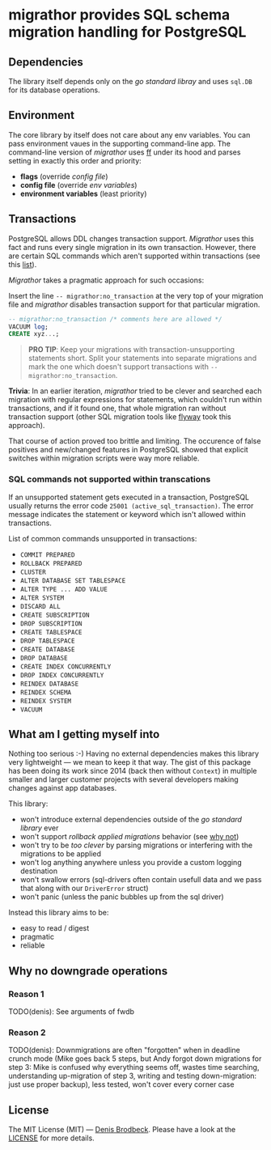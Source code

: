 # migrathor provides SQL schema migration handling for PostgreSQL

## Dependencies

The library itself depends only on the *go standard libray* and uses `sql.DB` for its database operations.

## Environment

The core library by itself does not care about any env variables. You can pass environment vaues in the supporting command-line app. The command-line version of _migrathor_ uses [ff](github.com/peterbourgon/ff) under its hood and parses setting in exactly this order and priority:

* **flags** (override *config file*)
* **config file** (override *env variables*)
* **environment variables** (least priority)

## Transactions

PostgreSQL allows DDL changes transaction support. _Migrathor_ uses this fact and runs every single migration in its own transaction. However, there are certain SQL commands which aren't supported within transactions (see this [list](#sql-commands-not-supported-within-transactions)).

_Migrathor_ takes a pragmatic approach for such occasions:

Insert the line `-- migrathor:no_transaction` at the very top of your migration file and _migrathor_ disables transaction support for that particular migration.

```sql
-- migrathor:no_transaction /* comments here are allowed */
VACUUM log;
CREATE xyz...;
```

> **PRO TIP**: Keep your migrations with transaction-unsupporting statements short. Split your statements into separate migrations and mark the one which doesn't support transactions with `-- migrathor:no_transaction`.

**Trivia**: In an earlier iteration, _migrathor_ tried to be clever and searched each migration with regular expressions for statements, which couldn't run within transactions, and if it found one, that whole migration ran without transaction support (other SQL migration tools like [flyway](https://flywaydb.org/) took this approach).

That course of action proved too brittle and limiting. The occurence of false positives and new/changed features in PostgreSQL showed that explicit switches within migration scripts were way more reliable.

### SQL commands not supported within transcations

If an unsupported statement gets executed in a transaction, PostgreSQL usually returns the error code `25001 (active_sql_transaction)`. The error message indicates the statement or keyword which isn't allowed within transactions.

List of common commands unsupported in transactions:

* `COMMIT PREPARED`
* `ROLLBACK PREPARED`
* `CLUSTER`
* `ALTER DATABASE SET TABLESPACE`
* `ALTER TYPE ... ADD VALUE`
* `ALTER SYSTEM`
* `DISCARD ALL`
* `CREATE SUBSCRIPTION`
* `DROP SUBSCRIPTION`
* `CREATE TABLESPACE`
* `DROP TABLESPACE`
* `CREATE DATABASE`
* `DROP DATABASE`
* `CREATE INDEX CONCURRENTLY`
* `DROP INDEX CONCURRENTLY`
* `REINDEX DATABASE`
* `REINDEX SCHEMA`
* `REINDEX SYSTEM`
* `VACUUM`

## What am I getting myself into

Nothing too serious :-) Having no external dependencies makes this library very lightweight — we mean to keep it that way. The gist of this package has been doing its work since 2014 (back then without `Context`) in multiple smaller and larger customer projects with several developers making changes against app databases.

This library:

* won't introduce external dependencies outside of the *go standard library* ever
* won't support *rollback applied migrations* behavior (see [why not](#why-no-down-operations))
* won't try to be *too clever* by parsing migrations or interfering with the migrations to be applied
* won't log anything anywhere unless you provide a custom logging destination
* won't swallow errors (sql-drivers often contain usefull data and we pass that along with our `DriverError` struct)
* won't panic (unless the panic bubbles up from the sql driver)

Instead this library aims to be:

* easy to read / digest
* pragmatic
* reliable

## Why no downgrade operations

### Reason 1

TODO(denis): See arguments of fwdb

### Reason 2

TODO(denis): Downmigrations are often "forgotten" when in deadline crunch mode (Mike goes back 5 steps, but Andy forgot down migrations for step 3: Mike is confused why everything seems off, wastes time searching, understanding up-migration of step 3, writing and testing down-migration: just use proper backup), less tested, won't cover every corner case

## License

The MIT License (MIT) — [Denis Brodbeck](https://github.com/denisbrodbeck). Please have a look at the [LICENSE](LICENSE) for more details.
